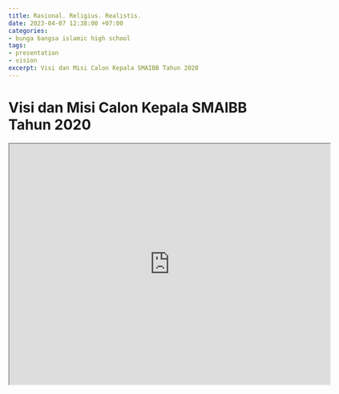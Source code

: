 ```yaml
---
title: Rasional. Religius. Realistis.
date: 2023-04-07 12:38:00 +07:00
categories:
- bunga bangsa islamic high school
tags:
- presentation
- vision
excerpt: Visi dan Misi Calon Kepala SMAIBB Tahun 2020
---
```


# Visi dan Misi Calon Kepala SMAIBB Tahun 2020

<iframe src="https://drive.google.com/file/d/1JkGhT_6XFBRvUZUptUL_dmm0QFs7gnip/preview" width="640" height="480" allow="autoplay"></iframe>